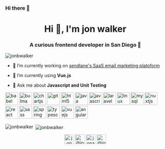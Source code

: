 
### Hi there 👋
<h1 align="center">Hi 👋, I'm jon walker</h1>
<h3 align="center">A curious frontend developer in San Diego 🌊</h3>

<p align="left"> <img src="https://komarev.com/ghpvc/?username=jonbwalker" alt="jonbwalker" /> </p>

- 🔭 I’m currently working on [sendlane's SaaS email marketing platoform](https://www.sendlane.com/)

- 🌱 I’m currently using **Vue.js**

- 💬 Ask me about **Javascript and Unit Testing**

<p align="left"> 
<img src="https://www.vectorlogo.zone/logos/babeljs/babeljs-icon.svg" alt="babel" width="40" height="40"/>
<img src="https://raw.githubusercontent.com/gilbarbara/logos/804dc257b59e144eaca5bc6ffd16949752c6f789/logos/bulma.svg" alt="bulma" width="40" height="40"/>
<img src="https://www.chartjs.org/media/logo-title.svg" alt="chartjs" width="40" height="40"/> <img src="https://www.vectorlogo.zone/logos/git-scm/git-scm-icon.svg" alt="git" width="40" height="40"/> <img src="https://devicons.github.io/devicon/devicon.git/icons/html5/html5-original-wordmark.svg" alt="html5" width="40" height="40"/> <img src="https://devicons.github.io/devicon/devicon.git/icons/java/java-original-wordmark.svg" alt="java" width="40" height="40"/> <img src="https://devicons.github.io/devicon/devicon.git/icons/javascript/javascript-original.svg" alt="javascript" width="40" height="40"/> <img src="https://devicons.github.io/devicon/devicon.git/icons/laravel/laravel-plain-wordmark.svg" alt="laravel" width="40" height="40"/> <img src="https://devicons.github.io/devicon/devicon.git/icons/linux/linux-original.svg" alt="linux" width="40" height="40"/> <img src="https://devicons.github.io/devicon/devicon.git/icons/mysql/mysql-original-wordmark.svg" alt="mysql" width="40" height="40"/> <img src="https://www.vectorlogo.zone/logos/nuxtjs/nuxtjs-icon.svg" alt="nuxtjs" width="40" height="40"/> <img src="https://devicons.github.io/devicon/devicon.git/icons/react/react-original-wordmark.svg" alt="react" width="40" height="40"/> <img src="https://devicons.github.io/devicon/devicon.git/icons/sass/sass-original.svg" alt="sass" width="40" height="40"/> <img src="https://www.vectorlogo.zone/logos/springio/springio-icon.svg" alt="spring" width="40" height="40"/> <img src="https://devicons.github.io/devicon/devicon.git/icons/typescript/typescript-original.svg" alt="typescript" width="40" height="40"/> <img src="https://devicons.github.io/devicon/devicon.git/icons/vuejs/vuejs-original-wordmark.svg" alt="vuejs" width="40" height="40"/>
<img src="https://devicons.github.io/devicon/devicon.git/icons/angularjs/angularjs-original.svg" alt="angularjs" width="40" height="40"/>
</p><p><img align="left" src="https://github-readme-stats.vercel.app/api/top-langs/?username=jonbwalker&layout=compact&hide=html" alt="jonbwalker" /></p>

<p>&nbsp;<img align="center" src="https://github-readme-stats.vercel.app/api?username=jonbwalker&show_icons=true" alt="jonbwalker" /></p>

<p align="center">
<a href="https://codepen.io/JonWalker" target="blank"><img align="center" src="https://cdn.jsdelivr.net/npm/simple-icons@3.0.1/icons/codepen.svg" alt="jonwalker" height="30" width="30" /></a>
<a href="https://twitter.com/@JonnyWalker9" target="blank"><img align="center" src="https://cdn.jsdelivr.net/npm/simple-icons@3.0.1/icons/twitter.svg" alt="@jonnywalker9" height="30" width="30" /></a>
<a href="https://linkedin.com/in/jonathanbwalker" target="blank"><img align="center" src="https://cdn.jsdelivr.net/npm/simple-icons@3.0.1/icons/linkedin.svg" alt="jonathanbwalker" height="30" width="30" /></a>
<a href="https://www.instagram.com/jonbwalkerca" target="blank"><img align="center" src="https://cdn.jsdelivr.net/npm/simple-icons@3.0.1/icons/instagram.svg" alt="@jonbwalkerca" height="30" width="30" /></a>
</p>
<!--
**jonbwalker/jonbwalker** is a ✨ _special_ ✨ repository because its `README.md` (this file) appears on your GitHub profile.

Here are some ideas to get you started:

- 🔭 I’m currently working on ...
- 🌱 I’m currently learning ...
- 👯 I’m looking to collaborate on ...
- 🤔 I’m looking for help with ...
- 💬 Ask me about ...
- 📫 How to reach me: ...
- 😄 Pronouns: ...
- ⚡ Fun fact: ...
-->
